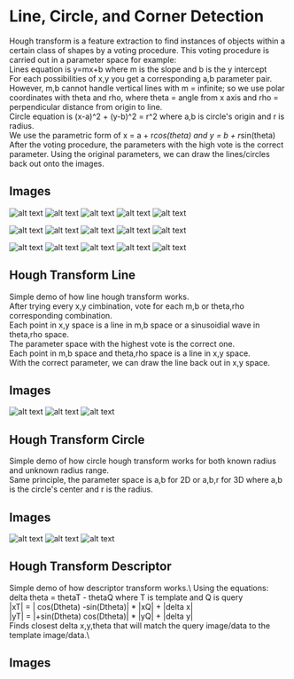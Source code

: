 # Line, Circle, and Corner Detection
Hough transform is a feature extraction to find instances of objects within a certain class of shapes by a voting procedure.
This voting procedure is carried out in a parameter space for example:\
Lines equation is y=mx+b where m is the slope and b is the y intercept\
For each possibilities of x,y you get a corresponding a,b parameter pair.
However, m,b cannot handle vertical lines with m = infinite; so we use polar coordinates with theta and rho, where theta = angle from x axis and rho = perpendicular distance from origin to line.\
Circle equation is (x-a)^2 + (y-b)^2 = r^2 where a,b is circle's origin and r is radius.\
We use the parametric form of x = a + r*cos(theta) and y = b + r*sin(theta)
After the voting procedure, the parameters with the high vote is the correct parameter.
Using the original parameters, we can draw the lines/circles back out onto the images.

## Images
![alt text](img1orig.jpg)
![alt text](img1edge.jpg)
![alt text](img1accu.jpg)
![alt text](img1hough.jpg)
![alt text](img1final.jpg)

![alt text](img2orig.jpg)
![alt text](img2edge.jpg)
![alt text](img2accu.jpg)
![alt text](img2hough.jpg)
![alt text](img2final.jpg)

![alt text](img3orig.jpg)
![alt text](img3edge.jpg)
![alt text](img3accu.jpg)
![alt text](img3hough.jpg)
![alt text](img3final.jpg)

## Hough Transform Line
Simple demo of how line hough transform works.\
After trying every x,y cimbination, vote for each m,b or theta,rho corresponding combination.\
Each point in x,y space is a line in m,b space or a sinusoidial wave in theta,rho space.\
The parameter space with the highest vote is the correct one.\
Each point in m,b space and theta,rho space is a line in x,y space.\
With the correct parameter, we can draw the line back out in x,y space.

## Images
![alt text](lineorig.jpg)
![alt text](lineaccu.jpg)
![alt text](linehough.jpg)

## Hough Transform Circle
Simple demo of how circle hough transform works for both known radius and unknown radius range.\
Same principle, the parameter space is a,b for 2D or a,b,r for 3D where a,b is the circle's center and r is the radius.

## Images
![alt text](circleorig.jpg)
![alt text](circleaccu.jpg)
![alt text](circlehough.jpg)

## Hough Transform Descriptor
Simple demo of how descriptor transform works.\ 
Using the equations: \
delta theta = thetaT - thetaQ where T is template and Q is query\
|xT| = | cos(Dtheta) -sin(Dtheta)| * |xQ| + |delta x| \
|yT| = |+sin(Dtheta)  cos(Dtheta)| * |yQ| + |delta y| \
Finds closest delta x,y,theta that will match the query image/data to the template image/data.\

## Images
